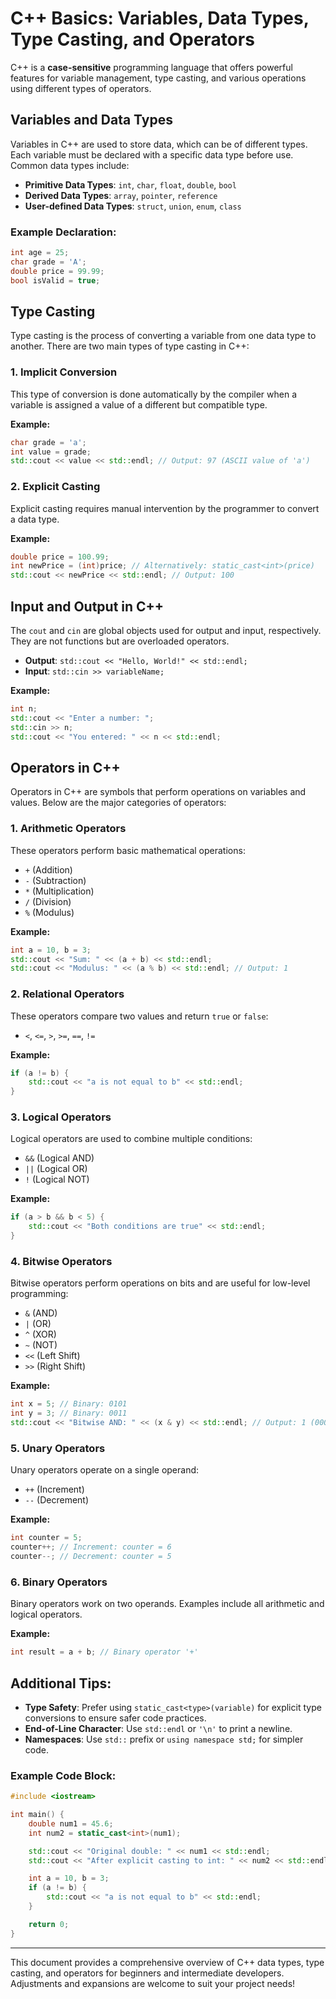 

# C++ Basics: Variables, Data Types, Type Casting, and Operators

C++ is a **case-sensitive** programming language that offers powerful features for variable management, type casting, and various operations using different types of operators.

## Variables and Data Types
Variables in C++ are used to store data, which can be of different types. Each variable must be declared with a specific data type before use. Common data types include:

- **Primitive Data Types**: `int`, `char`, `float`, `double`, `bool`
- **Derived Data Types**: `array`, `pointer`, `reference`
- **User-defined Data Types**: `struct`, `union`, `enum`, `class`

### Example Declaration:
```cpp
int age = 25;
char grade = 'A';
double price = 99.99;
bool isValid = true;
```

## Type Casting
Type casting is the process of converting a variable from one data type to another. There are two main types of type casting in C++:

### 1. Implicit Conversion
This type of conversion is done automatically by the compiler when a variable is assigned a value of a different but compatible type.

**Example:**
```cpp
char grade = 'a';
int value = grade;
std::cout << value << std::endl; // Output: 97 (ASCII value of 'a')
```

### 2. Explicit Casting
Explicit casting requires manual intervention by the programmer to convert a data type.

**Example:**
```cpp
double price = 100.99;
int newPrice = (int)price; // Alternatively: static_cast<int>(price)
std::cout << newPrice << std::endl; // Output: 100
```

## Input and Output in C++
The `cout` and `cin` are global objects used for output and input, respectively. They are not functions but are overloaded operators.

- **Output**: `std::cout << "Hello, World!" << std::endl;`
- **Input**: `std::cin >> variableName;`

**Example:**
```cpp
int n;
std::cout << "Enter a number: ";
std::cin >> n;
std::cout << "You entered: " << n << std::endl;
```

## Operators in C++
Operators in C++ are symbols that perform operations on variables and values. Below are the major categories of operators:

### 1. Arithmetic Operators
These operators perform basic mathematical operations:
- `+` (Addition)
- `-` (Subtraction)
- `*` (Multiplication)
- `/` (Division)
- `%` (Modulus)

**Example:**
```cpp
int a = 10, b = 3;
std::cout << "Sum: " << (a + b) << std::endl;
std::cout << "Modulus: " << (a % b) << std::endl; // Output: 1
```

### 2. Relational Operators
These operators compare two values and return `true` or `false`:
- `<`, `<=`, `>`, `>=`, `==`, `!=`

**Example:**
```cpp
if (a != b) {
    std::cout << "a is not equal to b" << std::endl;
}
```

### 3. Logical Operators
Logical operators are used to combine multiple conditions:
- `&&` (Logical AND)
- `||` (Logical OR)
- `!` (Logical NOT)

**Example:**
```cpp
if (a > b && b < 5) {
    std::cout << "Both conditions are true" << std::endl;
}
```

### 4. Bitwise Operators
Bitwise operators perform operations on bits and are useful for low-level programming:
- `&` (AND)
- `|` (OR)
- `^` (XOR)
- `~` (NOT)
- `<<` (Left Shift)
- `>>` (Right Shift)

**Example:**
```cpp
int x = 5; // Binary: 0101
int y = 3; // Binary: 0011
std::cout << "Bitwise AND: " << (x & y) << std::endl; // Output: 1 (0001)
```

### 5. Unary Operators
Unary operators operate on a single operand:
- `++` (Increment)
- `--` (Decrement)

**Example:**
```cpp
int counter = 5;
counter++; // Increment: counter = 6
counter--; // Decrement: counter = 5
```

### 6. Binary Operators
Binary operators work on two operands. Examples include all arithmetic and logical operators.

**Example:**
```cpp
int result = a + b; // Binary operator '+'
```

## Additional Tips:
- **Type Safety**: Prefer using `static_cast<type>(variable)` for explicit type conversions to ensure safer code practices.
- **End-of-Line Character**: Use `std::endl` or `'\n'` to print a newline.
- **Namespaces**: Use `std::` prefix or `using namespace std;` for simpler code.

### Example Code Block:
```cpp
#include <iostream>

int main() {
    double num1 = 45.6;
    int num2 = static_cast<int>(num1);

    std::cout << "Original double: " << num1 << std::endl;
    std::cout << "After explicit casting to int: " << num2 << std::endl;

    int a = 10, b = 3;
    if (a != b) {
        std::cout << "a is not equal to b" << std::endl;
    }

    return 0;
}
```

---

This document provides a comprehensive overview of C++ data types, type casting, and operators for beginners and intermediate developers. Adjustments and expansions are welcome to suit your project needs!